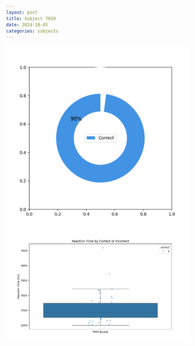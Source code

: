 ```yaml
---
layout: post
title: Subject 7019
date: 2024-10-05
categories: subjects
---
```


![](data/7019/run-2/7019_DSST_acc_{sub}.png)
![](data/7019/run-2/7019_DSST_rt.png)

